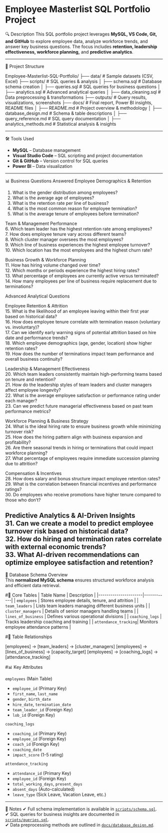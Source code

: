 # Employee Masterlist SQL Portfolio Project

 🔍 Description
This SQL portfolio project leverages **MySQL, VS Code, Git, and GitHub** to explore employee data, analyze workforce trends, and answer key business questions. The focus includes **retention, leadership effectiveness, workforce planning,** and **predictive analytics**.

---

📂 Project Structure

Employee-Masterlist-SQL-Portfolio/ 
├── data/                       # Sample datasets (CSV, Excel) 
├── scripts/                    # SQL queries & analysis 
│   ├── schema.sql              # Database schema creation 
│   ├── queries.sql             # SQL queries for business questions 
│   ├── analytics.sql           # Advanced analytical queries 
│   ├── data_cleaning.sql       # Data preprocessing & transformations 
├── outputs/                    # Query results, visualizations, screenshots 
├── docs/                       # Final report, Power BI insights, README files 
│   ├── README.md               # Project overview & methodology 
│   ├── database_design.md      # Schema & table descriptions 
│   ├── query_reference.md      # SQL query documentation 
│   ├── analytics_methods.md    # Statistical analysis & insights

---

🛠 Tools Used
- **MySQL** – Database management  
- **Visual Studio Code** – SQL scripting and project documentation  
- **Git & GitHub** – Version control for SQL queries  
- **Power BI** – Data visualization  

---

📊 Business Questions Answered
Employee Demographics & Retention  
1. What is the gender distribution among employees?  
2. What is the average age of employees?  
3. What is the retention rate per line of business?  
4. What is the most common reason for employee termination?  
5. What is the average tenure of employees before termination?  

Team & Management Performance  
6. Which team leader has the highest retention rate among employees?  
7. How does employee tenure vary across different teams?    
8. Which cluster manager oversees the most employees?  
9. Which line of business experiences the highest employee turnover?  
10. Which location has the most employees and the highest churn rate?  

Business Growth & Workforce Planning  
11. How has hiring volume changed over time?  
12. Which months or periods experience the highest hiring rates?  
13. What percentage of employees are currently active versus terminated?  
14. How many employees per line of business require replacement due to terminations?  

Advanced Analytical Questions  

Employee Retention & Attrition  
15. What is the likelihood of an employee leaving within their first year based on historical data?  
16. How does employee tenure correlate with termination reason (voluntary vs. involuntary)?  
17. Can we identify early warning signs of potential attrition based on hire date and performance trends?  
18. Which employee demographics (age, gender, location) show higher retention rates?  
19. How does the number of terminations impact team performance and overall business continuity?  

Leadership & Management Effectiveness  
20. Which team leaders consistently maintain high-performing teams based on tenure and retention?  
21. How do the leadership styles of team leaders and cluster managers affect employee longevity?  
22. What is the average employee satisfaction or performance rating under each manager?  
23. Can we predict future managerial effectiveness based on past team performance metrics?  

Workforce Planning & Business Strategy  
24. What is the ideal hiring rate to ensure business growth while minimizing turnover risk?  
25. How does the hiring pattern align with business expansion and profitability?  
26. Are there seasonal trends in hiring or terminations that could impact workforce planning?  
27. What percentage of employees require immediate succession planning due to attrition?  

Compensation & Incentives  
28. How does salary and bonus structure impact employee retention rates?  
29. What is the correlation between financial incentives and performance ratings?  
30. Do employees who receive promotions have higher tenure compared to those who don’t?  

Predictive Analytics & AI-Driven Insights  
31. Can we create a model to predict employee turnover risk based on historical data?  
32. How do hiring and termination rates correlate with external economic trends?  
33. What AI-driven recommendations can optimize employee satisfaction and retention?  
---

📑 Database Schema Overview  
This **normalized MySQL schema** ensures structured workforce analysis and efficient data retrieval.

#🧱 Core Tables
| Table Name            | Description |
|----------------------|------------|
| `employees`          | Stores employee details, tenure, and attrition |
| `team_leaders`       | Lists team leaders managing different business units |
| `cluster_managers`   | Details of senior managers handling teams |
| `lines_of_business`  | Defines various operational divisions |
| `coaching_logs`      | Tracks leadership coaching and training |
| `attendance_tracking`| Monitors employee attendance patterns |

#🔗 Table Relationships

[employees] → [team_leaders] → [cluster_managers] [employees] → [lines_of_business] → [capacity_target] [employees] → [coaching_logs] → [attendance_tracking]

#📊 Key Attributes

`employees` (Main Table)
- `employee_id` (Primary Key)
- `first_name`, `last_name`
- `gender`, `birth_date`
- `hire_date`, `termination_date`
- `team_leader_id` (Foreign Key)
- `lob_id` (Foreign Key)

`coaching_logs`
- `coaching_id` (Primary Key)
- `employee_id` (Foreign Key)
- `coach_id` (Foreign Key)
- `coaching_date`
- `impact_score` (1-5 rating)

`attendance_tracking`
- `attendance_id` (Primary Key)
- `employee_id` (Foreign Key)
- `total_working_days`, `present_days`
- `absent_days` (Auto-calculated)
- `leave_type` (Sick Leave, Vacation Leave, etc.)

---

📌 Notes
✔ Full schema implementation is available in [`scripts/schema.sql`](../scripts/schema.sql).  
✔ SQL queries for business insights are documented in [`scripts/queries.sql`](../scripts/queries.sql).  
✔ Data preprocessing methods are outlined in [`docs/database_design.md`](../docs/database_design.md).  
